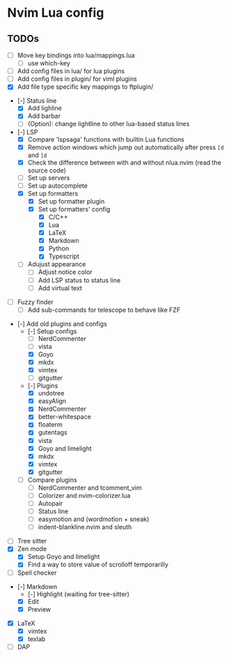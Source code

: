 # Nvim Lua config

## TODOs

- [ ] Move key bindings into lua/mappings.lua
  - [ ] use which-key
- [ ] Add config files in lua/ for lua plugins
- [ ] Add config files in plugin/ for viml plugins
- [x] Add file type specific key mappings to ftplugin/
- [-] Status line
  - [x] Add lighline
  - [x] Add barbar
  - [ ] (Option): change lightline to other lua-based status lines
- [-] LSP
  - [x] Compare 'lspsaga' functions with builtin Lua functions
  - [x] Remove action windows which jump out automatically after press `[d` and `]d`
  - [x] Check the difference between with and without nlua.nvim (read the source code)
  - [ ] Set up servers
  - [ ] Set up autocomplete
  - [x] Set up formatters
    - [x] Set up formatter plugin
    - [x] Set up formatters' config
      - [x] C/C++
      - [x] Lua
      - [x] LaTeX
      - [x] Markdown
      - [x] Python
      - [x] Typescript
  - [ ] Adujust appearance
    - [ ] Adjust notice color
    - [ ] Add LSP status to status line
    - [ ] Add virtual text
- [ ] Fuzzy finder
  - [ ] Add sub-commands for telescope to behave like FZF
- [-] Add old plugins and configs
  - [-] Setup configs
    - [ ] NerdCommenter
    - [ ] vista
    - [x] Goyo
    - [x] mkdx
    - [x] vimtex
    - [ ] gitgutter
  - [-] Plugins
    - [x] undotree
    - [x] easyAlign
    - [x] NerdCommenter
    - [x] better-whitespace
    - [x] floaterm
    - [x] gutentags
    - [x] vista
    - [x] Goyo and limelight
    - [x] mkdx
    - [x] vimtex
    - [x] gitgutter
  - [ ] Compare plugins
    - [ ] NerdCommenter and tcomment_vim
    - [ ] Colorizer and nvim-colorizer.lua
    - [ ] Autopair
    - [ ] Status line
    - [ ] easymotion and (wordmotion + sneak)
    - [ ] indent-blankline.nvim and sleuth
- [ ] Tree sitter
- [x] Zen mode
  - [x] Setup Goyo and limelight
  - [x] Find a way to store value of scrolloff temporarilly
- [ ] Spell checker
- [-] Markdown
  - [-] Highlight (waiting for tree-sitter)
  - [x] Edit
  - [x] Preview
- [x] LaTeX
  - [x] vimtex
  - [x] texlab
- [ ] DAP
